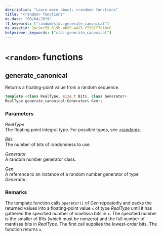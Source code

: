 ```yaml
---
description: "Learn more about: <random> functions"
title: "<random> functions"
ms.date: "09/04/2019"
f1_keywords: ["random/std::generate_canonical"]
ms.assetid: 2ac9ec59-619b-4b85-a425-f729277c1bc8
helpviewer_keywords: ["std::generate_canonical"]
---
```

# `<random>` functions

## <a name="generate_canonical"></a> generate_canonical

Returns a floating-point value from a random sequence.

```cpp
template <class RealType, size_t Bits, class Generator>
RealType generate_canonical(Generator& Gen);
```

### Parameters

*RealType*\
The floating point integral type. For possible types, see [\<random>](../standard-library/random.md).

*Bits*\
The number of bits of randomness to use.

*Generator*\
A random number generator class.

*Gen*\
A reference to an instance of a random number generator of type *Generator*.

### Remarks

The template function calls `operator()` of *Gen* repeatedly and packs the returned values into a floating-point value `x` of type *RealType* until it has gathered the specified number of mantissa bits in `x`. The specified number is the smaller of *Bits* (which must be nonzero) and the full number of mantissa bits in *RealType*. The first call supplies the lowest-order bits. The function returns `x`.

